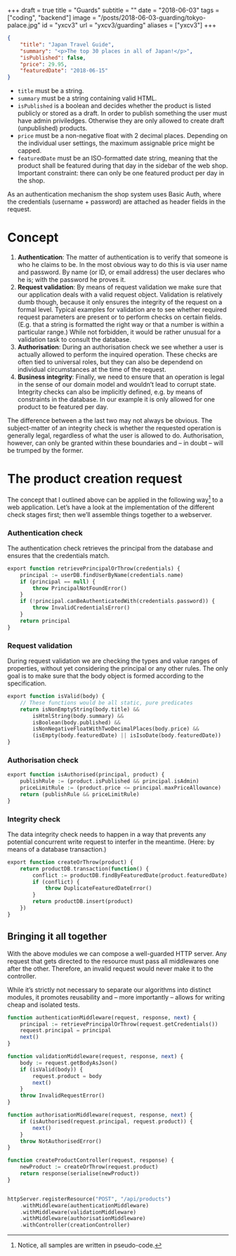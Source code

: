 +++
draft = true
title = "Guards"
subtitle = ""
date = "2018-06-03"
tags = ["coding", "backend"]
image = "/posts/2018-06-03-guarding/tokyo-palace.jpg"
id = "yxcv3"
url = "yxcv3/guarding"
aliases = ["yxcv3"]
+++



```JSON
{
    "title": "Japan Travel Guide",
    "summary": "<p>The top 30 places in all of Japan!</p>",
    "isPublished": false,
    "price": 29.95,
    "featuredDate": "2018-06-15"
}
```

- `title` must be a string.
- `summary` must be a string containing valid HTML.
- `isPublished` is a boolean and decides whether the product is listed publicly or stored as a draft. In order to publish something the user must have admin priviledges. Otherwise they are only allowed to create draft (unpublished) products.
- `price` must be a non-negative float with 2 decimal places. Depending on the individual user settings, the maximum assignable price might be capped.
- `featuredDate` must be an ISO-formatted date string, meaning that the product shall be featured during that day in the sidebar of the web shop. Important constraint: there can only be one featured product per day in the shop.

As an authentication mechanism the shop system uses Basic Auth, where the credentials (username + password) are attached as header fields in the request.

# Concept

1. **Authentication**: The matter of authentication is to verify that someone is who he claims to be. In the most obvious way to do this is via user name and password. By name (or ID, or email address) the user declares who he is; with the password he proves it.
2. **Request validation**: By means of request validation we make sure that our application deals with a valid request object. Validation is relatively dumb though, because it only ensures the integrity of the request on a formal level. Typical examples for validation are to see whether required request parameters are present or to perform checks on certain fields. (E.g. that a string is formatted the right way or that a number is within a particular range.) While not forbidden, it would be rather unusual for a validation task to consult the database.
3. **Authorisation**: During an authorisation check we see whether a user is actually allowed to perform the inquired operation. These checks are often tied to universal roles, but they can also be dependend on individual circumstances at the time of the request.
4. **Business integrity**: Finally, we need to ensure that an operation is legal in the sense of our domain model and wouldn’t lead to corrupt state. Integrity checks can also be implicitly defined, e.g. by means of constraints in the database. In our example it is only allowed for one product to be featured per day.

The difference between a the last two may not always be obvious. The subject-matter of an integrity check is whether the requested operation is generally legal, regardless of what the user is allowed to do. Authorisation, however, can only be granted within these boundaries and – in doubt – will be trumped by the former.

# The product creation request

The concept that I outlined above can be applied in the following way[^1] to a web application. Let’s have a look at the implementation of the different check stages first; then we’ll assemble things together to a webserver.

### Authentication check

The authentication check retrieves the principal from the database and ensures that the credentials match.

```php
export function retrievePrincipalOrThrow(credentials) {
    principal := userDB.findUserByName(credentials.name)
    if (principal == null) {
        throw PrincipalNotFoundError()
    }
    if (!principal.canBeAuthenticatedWith(credentials.password)) {
        throw InvalidCredentialsError()
    }
    return principal
}
```

### Request validation

During request validation we are checking the types and value ranges of properties, without yet considering the principal or any other rules. The only goal is to make sure that the body object is formed according to the specification.

```php
export function isValid(body) {
    // These functions would be all static, pure predicates
    return isNonEmptyString(body.title) &&
        isHtmlString(body.summary) &&
        isBoolean(body.published) &&
        isNonNegativeFloatWithTwoDecimalPlaces(body.price) &&
        (isEmpty(body.featuredDate) || isIsoDate(body.featuredDate))
}
```

### Authorisation check



```php
export function isAuthorised(principal, product) {
    publishRule := (product.isPublished && principal.isAdmin)
    priceLimitRule := (product.price <= principal.maxPriceAllowance)
    return (publishRule && priceLimitRule)
}
```

### Integrity check

The data integrity check needs to happen in a way that prevents any potential  concurrent write request to interfer in the meantime. (Here: by means of a database transaction.)

```php
export function createOrThrow(product) {
    return productDB.transaction(function() {
        conflict := productDB.findByFeaturedDate(product.featuredDate)
        if (conflict) {
            throw DuplicateFeaturedDateError()
        }
        return productDB.insert(product)
    })
}
```

## Bringing it all together

With the above modules we can compose a well-guarded HTTP server. Any request that gets directed to the resource must pass all middlewares one after the other. Therefore, an invalid request would never make it to the controller.

While it’s strictly not necessary to separate our algorithms into distinct modules, it promotes reusability and – more importantly – allows for writing cheap and isolated tests.

```php
function authenticationMiddleware(request, response, next) {
    principal := retrievePrincipalOrThrow(request.getCredentials())
    request.principal = principal
    next()
}

function validationMiddleware(request, response, next) {
    body := request.getBodyAsJson()
    if (isValid(body)) {
        request.product = body
        next()
    }
    throw InvalidRequestError()
}

function authorisationMiddleware(request, response, next) {
    if (isAuthorised(request.principal, request.product)) {
        next()
    }
    throw NotAuthorisedError()
}

function createProductController(request, response) {
    newProduct := createOrThrow(request.product)
    return response(serialise(newProduct))
}


httpServer.registerResource("POST", "/api/products")
    .withMiddleware(authenticationMiddleware)
    .withMiddleware(validationMiddleware)
    .withMiddleware(authorisationMiddleware)
    .withController(creationController)
```


[^1]: Notice, all samples are written in pseudo-code.
